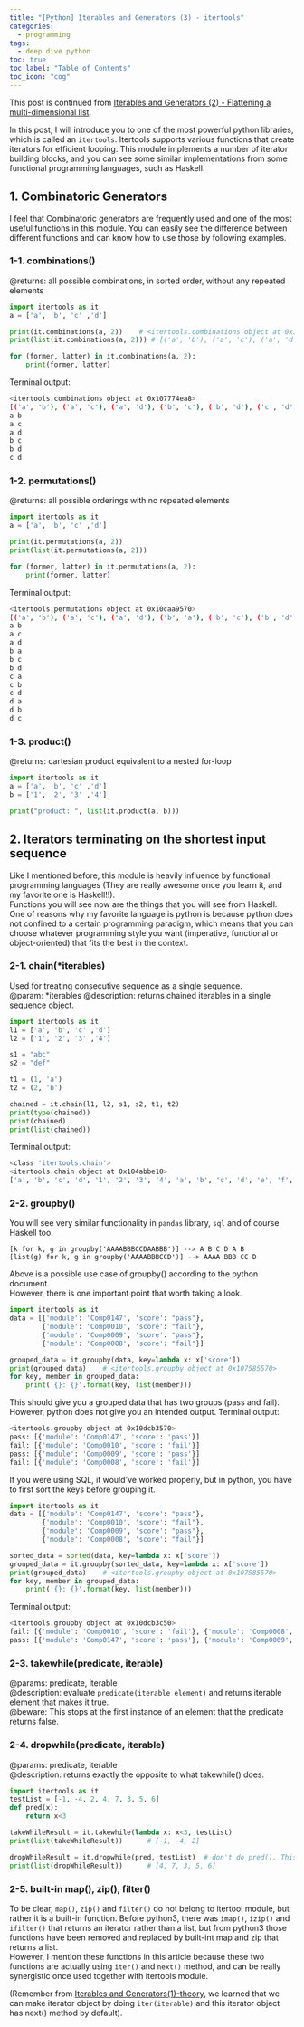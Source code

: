 ```yaml
---
title: "[Python] Iterables and Generators (3) - itertools"
categories:
  - programming
tags:
  - deep dive python
toc: true
toc_label: "Table of Contents"
toc_icon: "cog"
---
```

This post is continued from [Iterables and Generators (2) - Flattening a multi-dimensional list](https://kimdanny.github.io/programming/flattening-list/).  

In this post, I will introduce you to one of the most powerful python libraries, which is called an `itertools`.
Itertools supports various functions that create iterators for efficient looping.
This module implements a number of iterator building blocks, and you can see some similar implementations from some
functional programming languages, such as Haskell.


## 1. Combinatoric Generators
I feel that Combinatoric generators are frequently used and one of the most useful functions in this module.
You can easily see the difference between different functions and can know how to use those by following examples.
### 1-1. combinations()
@returns: all possible combinations, in sorted order, without any repeated elements

```python
import itertools as it
a = ['a', 'b', 'c' ,'d']

print(it.combinations(a, 2))    # <itertools.combinations object at 0x10dfe2ea8>
print(list(it.combinations(a, 2))) # [('a', 'b'), ('a', 'c'), ('a', 'd'), ('b', 'c'), ('b', 'd'), ('c', 'd')]

for (former, latter) in it.combinations(a, 2):
    print(former, latter)
```

Terminal output:
```bash
<itertools.combinations object at 0x107774ea8>
[('a', 'b'), ('a', 'c'), ('a', 'd'), ('b', 'c'), ('b', 'd'), ('c', 'd')]
a b
a c
a d
b c
b d
c d
```

### 1-2. permutations()
@returns: all possible orderings with no repeated elements

```python
import itertools as it
a = ['a', 'b', 'c' ,'d']

print(it.permutations(a, 2))    
print(list(it.permutations(a, 2))) 

for (former, latter) in it.permutations(a, 2):
    print(former, latter)
```

Terminal output: 
```bash
<itertools.permutations object at 0x10caa9570>
[('a', 'b'), ('a', 'c'), ('a', 'd'), ('b', 'a'), ('b', 'c'), ('b', 'd'), ('c', 'a'), ('c', 'b'), ('c', 'd'), ('d', 'a'), ('d', 'b'), ('d', 'c')]
a b
a c
a d
b a
b c
b d
c a
c b
c d
d a
d b
d c
```

### 1-3. product()
@returns: cartesian product equivalent to a nested for-loop
```python
import itertools as it
a = ['a', 'b', 'c' ,'d']
b = ['1', '2', '3' ,'4']

print("product: ", list(it.product(a, b)))

```

## 2. Iterators terminating on the shortest input sequence
Like I mentioned before, this module is heavily influence by functional programming languages (They are really awesome once you learn it, and my favorite one is Haskell!!).  
Functions you will see now are the things that you will see from Haskell.
One of reasons why my favorite language is python is because python does not confined to a certain programming paradigm, 
which means that you can choose whatever programming style you want (imperative, functional or object-oriented) that fits the best in the context.  

### 2-1. chain(*iterables)
Used for treating consecutive sequence as a single sequence.  
@param: *iterables
@description: returns chained iterables in a single sequence object.

```python
import itertools as it
l1 = ['a', 'b', 'c' ,'d']
l2 = ['1', '2', '3' ,'4']

s1 = "abc"
s2 = "def"

t1 = (1, 'a')
t2 = (2, 'b')

chained = it.chain(l1, l2, s1, s2, t1, t2)
print(type(chained))
print(chained)
print(list(chained))
```

Terminal output:
```bash
<class 'itertools.chain'>
<itertools.chain object at 0x104abbe10>
['a', 'b', 'c', 'd', '1', '2', '3', '4', 'a', 'b', 'c', 'd', 'e', 'f', 1, 'a', 2, 'b']
```

### 2-2. groupby()
You will see very similar functionality in `pandas` library, `sql` and of course Haskell too.
```
[k for k, g in groupby('AAAABBBCCDAABBB')] --> A B C D A B
[list(g) for k, g in groupby('AAAABBBCCD')] --> AAAA BBB CC D
```
Above is a possible use case of groupby() according to the python document.  
However, there is one important point that worth taking a look.

```python
import itertools as it
data = [{'module': 'Comp0147', 'score': "pass"},
        {'module': 'Comp0010', 'score': "fail"},
        {'module': 'Comp0009', 'score': "pass"},
        {'module': 'Comp0008', 'score': "fail"}]

grouped_data = it.groupby(data, key=lambda x: x['score'])
print(grouped_data)    # <itertools.groupby object at 0x107585570>
for key, member in grouped_data:
    print('{}: {}'.format(key, list(member)))
```
This should give you a grouped data that has two groups (pass and fail). However, python does not give you an intended output.
Terminal output:
```bash
<itertools.groupby object at 0x10dcb3570>
pass: [{'module': 'Comp0147', 'score': 'pass'}]
fail: [{'module': 'Comp0010', 'score': 'fail'}]
pass: [{'module': 'Comp0009', 'score': 'pass'}]
fail: [{'module': 'Comp0008', 'score': 'fail'}]
```
If you were using SQL, it would've worked properly, but in python, you have to first sort the keys before grouping it.

```python
import itertools as it
data = [{'module': 'Comp0147', 'score': "pass"},
        {'module': 'Comp0010', 'score': "fail"},
        {'module': 'Comp0009', 'score': "pass"},
        {'module': 'Comp0008', 'score': "fail"}]

sorted_data = sorted(data, key=lambda x: x['score'])
grouped_data = it.groupby(sorted_data, key=lambda x: x['score'])
print(grouped_data)    # <itertools.groupby object at 0x107585570>
for key, member in grouped_data:
    print('{}: {}'.format(key, list(member)))
```
Terminal output:
```bash
<itertools.groupby object at 0x10dcb3c50>
fail: [{'module': 'Comp0010', 'score': 'fail'}, {'module': 'Comp0008', 'score': 'fail'}]
pass: [{'module': 'Comp0147', 'score': 'pass'}, {'module': 'Comp0009', 'score': 'pass'}]
```



### 2-3. takewhile(predicate, iterable)
@params: predicate, iterable  
@description: evaluate `predicate(iterable element)` and returns iterable element that makes it true.  
@beware: This stops at the first instance of an element that the predicate returns false.


### 2-4. dropwhile(predicate, iterable)
@params: predicate, iterable  
@description: returns exactly the opposite to what takewhile() does.
```python
import itertools as it
testList = [-1, -4, 2, 4, 7, 3, 5, 6]
def pred(x):
    return x<3

takeWhileResult = it.takewhile(lambda x: x<3, testList)
print(list(takeWhileResult))      # [-1, -4, 2]

dropWhileResult = it.dropwhile(pred, testList)  # don't do pred(). This is functional programming.
print(list(dropWhileResult))      # [4, 7, 3, 5, 6]
```


### 2-5. built-in map(), zip(), filter()
To be clear, `map()`, `zip()` and `filter()` do not belong to itertool module, but rather it is a built-in function.
Before python3, there was `imap()`, `izip()` and `ifilter()` that returns an iterator rather than a list, 
but from python3 those functions have been removed and replaced by built-int map and zip that returns a list.  
However, I mention these functions in this article because these two functions are actually using `iter()` and `next()` method, 
and can be really synergistic once used together with itertools module.  

(Remember from [Iterables and Generators(1)-theory](https://kimdanny.github.io/programming/iterables-generator/), 
we learned that we can make iterator object by doing `iter(iterable)` and this iterator object has next() method by default).  
